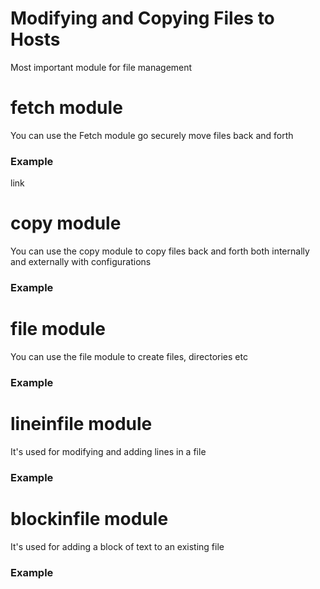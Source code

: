 # Modifying and Copying Files to Hosts

Most important module for file management

# fetch module
You can use the Fetch module go securely move files back and forth
### Example
link


# copy module
You can use the copy module to copy files back and forth both internally and externally with configurations
### Example


# file module
You can use the file module to create files, directories etc
### Example


# lineinfile module
It's used for modifying and adding lines in a file
### Example


# blockinfile module
It's used for adding a block of text to an existing file
### Example